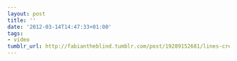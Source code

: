 ```yaml
---
layout: post
title: ''
date: '2012-03-14T14:47:33+01:00'
tags:
- video
tumblr_url: http://fabiantheblind.tumblr.com/post/19289152681/lines-creator-demo-by-lines-creator-lines-creator
---
```

